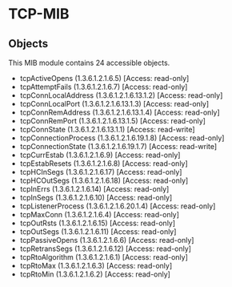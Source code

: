 # TCP-MIB

## Objects

This MIB module contains 24 accessible objects.

- tcpActiveOpens (1.3.6.1.2.1.6.5) [Access: read-only]
- tcpAttemptFails (1.3.6.1.2.1.6.7) [Access: read-only]
- tcpConnLocalAddress (1.3.6.1.2.1.6.13.1.2) [Access: read-only]
- tcpConnLocalPort (1.3.6.1.2.1.6.13.1.3) [Access: read-only]
- tcpConnRemAddress (1.3.6.1.2.1.6.13.1.4) [Access: read-only]
- tcpConnRemPort (1.3.6.1.2.1.6.13.1.5) [Access: read-only]
- tcpConnState (1.3.6.1.2.1.6.13.1.1) [Access: read-write]
- tcpConnectionProcess (1.3.6.1.2.1.6.19.1.8) [Access: read-only]
- tcpConnectionState (1.3.6.1.2.1.6.19.1.7) [Access: read-write]
- tcpCurrEstab (1.3.6.1.2.1.6.9) [Access: read-only]
- tcpEstabResets (1.3.6.1.2.1.6.8) [Access: read-only]
- tcpHCInSegs (1.3.6.1.2.1.6.17) [Access: read-only]
- tcpHCOutSegs (1.3.6.1.2.1.6.18) [Access: read-only]
- tcpInErrs (1.3.6.1.2.1.6.14) [Access: read-only]
- tcpInSegs (1.3.6.1.2.1.6.10) [Access: read-only]
- tcpListenerProcess (1.3.6.1.2.1.6.20.1.4) [Access: read-only]
- tcpMaxConn (1.3.6.1.2.1.6.4) [Access: read-only]
- tcpOutRsts (1.3.6.1.2.1.6.15) [Access: read-only]
- tcpOutSegs (1.3.6.1.2.1.6.11) [Access: read-only]
- tcpPassiveOpens (1.3.6.1.2.1.6.6) [Access: read-only]
- tcpRetransSegs (1.3.6.1.2.1.6.12) [Access: read-only]
- tcpRtoAlgorithm (1.3.6.1.2.1.6.1) [Access: read-only]
- tcpRtoMax (1.3.6.1.2.1.6.3) [Access: read-only]
- tcpRtoMin (1.3.6.1.2.1.6.2) [Access: read-only]
